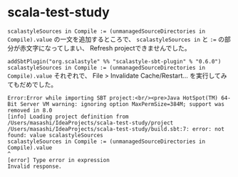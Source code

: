 # scala-test-study

`scalastyleSources in Compile := (unmanagedSourceDirectories in Compile).value`
の一文を追加するところで、
`scalastyleSources in` と `:=` の部分が赤文字になってしまい、
Refresh projectできませんでした。

`addSbtPlugin("org.scalastyle" %% "scalastyle-sbt-plugin" % "0.6.0")`
`scalastyleSources in Compile := (unmanagedSourceDirectories in Compile).value`
それぞれで、 File > Invalidate Cache/Restart... を実行してみてもだめでした。


```
Error:Error while importing SBT project:<br/><pre>Java HotSpot(TM) 64-Bit Server VM warning: ignoring option MaxPermSize=384M; support was removed in 8.0
[info] Loading project definition from /Users/masashi/IdeaProjects/scala-test-study/project
/Users/masashi/IdeaProjects/scala-test-study/build.sbt:7: error: not found: value scalastyleSources
scalastyleSources in Compile := (unmanagedSourceDirectories in Compile).value
^
[error] Type error in expression
Invalid response.

```
